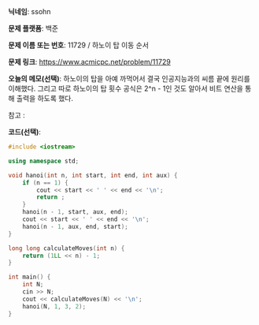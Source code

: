 **닉네임**: ssohn

**문제 플랫폼**: 백준

**문제 이름 또는 번호**: 11729 / 하노이 탑 이동 순서

**문제 링크**: https://www.acmicpc.net/problem/11729

**오늘의 메모(선택)**: 하노이의 탑을 아예 까먹어서 결국 인공지능과의 씨름 끝에 원리를 이해했다. 그리고 따로 하노이의 탑 횟수 공식은 2^n - 1인 것도 알아서 비트 연산을 통해 출력을 하도록 했다.

참고 :

**코드(선택)**:

```c++
#include <iostream>

using namespace std;

void hanoi(int n, int start, int end, int aux) {
	if (n == 1) {
		cout << start << ' ' << end << '\n';
		return ;
	}
	hanoi(n - 1, start, aux, end);
	cout << start << ' ' << end << '\n';
	hanoi(n - 1, aux, end, start);
}

long long calculateMoves(int n) {
	return (1LL << n) - 1;
}

int main() {
	int N;
	cin >> N;
	cout << calculateMoves(N) << '\n';
	hanoi(N, 1, 3, 2);
}

```
